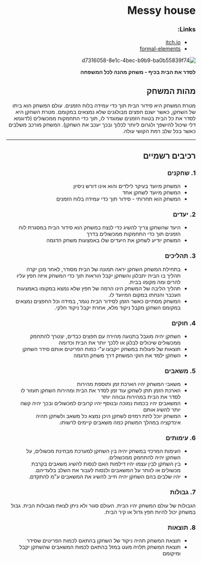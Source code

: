 <div dir='rtl' lang='he'>

# Messy house

### Links:
* [itch.io](https://alon5564.itch.io/messy-house-demo)
* [formal-elements](formal-elements.md)


![d7316058-8e1c-4bec-b9b9-ba0b55839f74](https://github.com/alon-game/Messy-House/assets/73320761/52394f59-bf98-4e47-bd7a-105dc446235c)

**לסדר את הבית בכיף - משחק מהנה לכל המשפחה**

## מהות המשחק

מטרת המשחק היא סידור הבית תוך כדי עמידה בלוח הזמנים. עולם המשחק הוא ביתו של השחקן, כאשר ישנם חפצים מבולגנים שלא נמצאים במקומם. מטרת השחקן היא לסדר את כל הבית בטווח הזמנים שמוגדר לו, תוך כדי התחמקות ממכשולים (לדוגמא דלי שיכול להישפך ולגרום ליותר לכלוך ובכך יעכב את השחקן). המשחק מורכב משלבים כאשר בכל שלב רמת הקושי עולה.

---


## רכיבים רשמיים

### 1. שחקנים

* המשחק מיועד בעיקר לילדים והוא אינו דורש ניסיון
* המשחק מיועד לשחקן אחד
* המשחק הוא תחרותי - סידור תוך כדי עמידה בלוח הזמנים

### 2. יעדים

* היעד שהשחקן צריך להשיג כדי לנצח במשחק הוא סידור הבית במסגרת לוח הזמנים תוך כדי התחמקות ממכשולים בדרך
* המשחק יודיע לשחקן את היעדים שלו באמצעות משחק הדגמה


### 3. תהליכים


* בתחילת המשחק השחקן יראה תמונה של הבית מסודר, לאחר מכן יקרה תהליך בו הבית יתבלגן והשחקן יקבל הוראות תוך כדי המשחק איזה חפץ עליו להרים ומה מקומו בבית.
* תהליך הליבה של המשחק הינו הרמה של חפץ שלא נמצא במקומו באמצעות העכבר והנחתו במקום המיועד לו.
* המשחק מסתיים כאשר הזמן לסידור הבית נגמר, במידה וכל החפצים נמצאים במקומם השחקן מקבל ניקוד מלא, אחרת יקבל ניקוד חלקי.

### 4. חוקים

* השחקן יהיה מוגבל בתנועה מהירה עם חפצים כבדים, יצטרך להתחמק ממכשולים שיכולים לבלגן או ללכך יותר את הבית וכדומה
* תוצאות של פעולות במשחק ייקבעו ע"י כמות הפריטים אותם סידר השחקן
* השחקן ילמד את חוקי המשחק דרך משחק הדגמה


### 5. משאבים

* משאבי המשחק יהיו הארכת זמן ותוספת מהירות
* הארכת הזמן תתן לשחקן עוד זמן לסדר את הבית ומהירות השחקן תעזור לו לסדר את הבית במהירות גבוהה יותר
* המשאבים יהיו בכמות נמוכה ובנוסף יהיו קרובים למכשולים ובכך יהיה קשה יותר להשיג אותם
* המשחק יוכל לתת רמזים לשחקן היכן נמצא כל משאב ולשחקן תהיה אינדקציה במהלך המשחק כמה משאבים קיימים לרשותו.

### 6. עימותים

* העימות המרכזי במשחק יהיה בין השחקן למערכת מבחינת מכשולים, על השחקן יהיה להתחמק ממכשולים.
* בין השחקן לבין עצמו יהיו דילמות האם לנסות להשיג משאבים בקרבת מכשולים או לוותר על המשאבים ולנסות לעבור את השלב בלעדיהם.
* יהיו שלבים בהם השחקן יהיה חייב להשיג את המשאבים ע"מ להתקדם.

### 7. גבולות

הגבולות של עולם המשחק יהיו הבית. העולם סגור ולא ניתן לצאת מגבולות הבית.
גבול במשחק יכול להיות חפץ גדול או קיר הבית.

### 8. תוצאות

* תוצאת המשחק תהיה ניקוד של השחקן בהתאם לכמות הפריטים שסידר
* תוצאת המשחק תלויה מעט במזל בהתאם לכמות המשאבים שהשחקן יקבל ומיקומם



